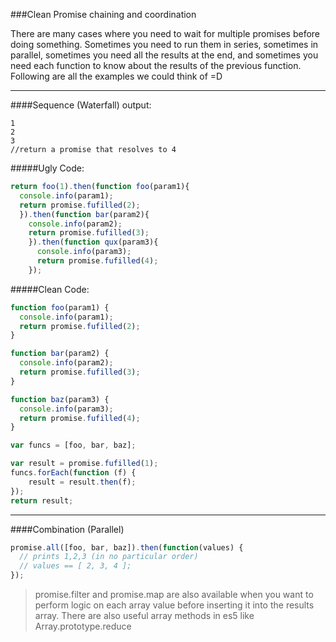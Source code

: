 ###Clean Promise chaining and coordination

There are many cases where you need to wait for multiple promises before doing something.
Sometimes you need to run them in series, sometimes in parallel, sometimes you need all the results at the end,
and sometimes you need each function to know about the results of the previous function.
Following are all the examples we could think of =D
***
####Sequence (Waterfall)
  output:
  ```
  1
  2
  3
  //return a promise that resolves to 4
  ```

#####Ugly Code:
```javascript
return foo(1).then(function foo(param1){
  console.info(param1);
  return promise.fufilled(2);
  }).then(function bar(param2){
    console.info(param2);
    return promise.fufilled(3);
    }).then(function qux(param3){
      console.info(param3);
      return promise.fufilled(4);
    });
```
#####Clean Code:
```javascript
function foo(param1) {
  console.info(param1);
  return promise.fufilled(2);
}

function bar(param2) {
  console.info(param2);
  return promise.fufilled(3);
}

function baz(param3) {
  console.info(param3);
  return promise.fufilled(4);
}

var funcs = [foo, bar, baz];

var result = promise.fufilled(1);
funcs.forEach(function (f) {
    result = result.then(f);
});
return result;
```
***

####Combination (Parallel)
```javascript
promise.all([foo, bar, baz]).then(function(values) {
  // prints 1,2,3 (in no particular order)
  // values == [ 2, 3, 4 ];
});
```


>promise.filter and promise.map are also available when you want to perform logic on each array value before inserting it into the results array. There are also useful array methods in es5 like Array.prototype.reduce
